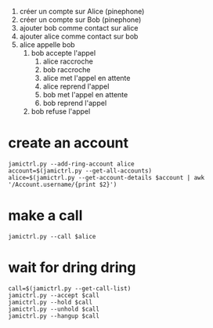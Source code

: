 1. créer un compte sur Alice (pinephone)
1. créer un compte sur Bob (pinephone)
1. ajouter bob comme contact sur alice
1. ajouter alice comme contact sur bob
1. alice appelle bob
    1. bob accepte l'appel
        1. alice raccroche
        1. bob raccroche
        1. alice met l'appel en attente
        1. alice reprend l'appel
        1. bob met l'appel en attente
        1. bob reprend l'appel
    1. bob refuse l'appel

# create an account
```
jamictrl.py --add-ring-account alice
account=$(jamictrl.py --get-all-accounts)
alice=$(jamictrl.py --get-account-details $account | awk '/Account.username/{print $2}')
```

# make a call
```
jamictrl.py --call $alice
```

# wait for dring dring
```
call=$(jamictrl.py --get-call-list)
jamictrl.py --accept $call
jamictrl.py --hold $call
jamictrl.py --unhold $call
jamictrl.py --hangup $call
```
